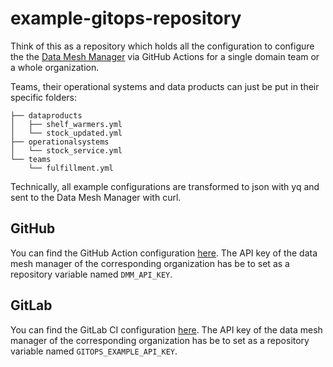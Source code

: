 # example-gitops-repository
Think of this as a repository which holds all the configuration to configure the the [Data Mesh Manager](https://www.datamesh-manager.com/) via GitHub Actions for a single domain team or a whole organization.

Teams, their operational systems and data products can just be put in their specific folders:

```
├── dataproducts
│   ├── shelf_warmers.yml
│   └── stock_updated.yml
├── operationalsystems
│   └── stock_service.yml
└── teams
    └── fulfillment.yml
```
Technically, all example configurations are transformed to json with yq and sent to the Data Mesh Manager with curl.

## GitHub
You can find the GitHub Action configuration [here](.github/workflows/push-to-dmm-action.yml).
The API key of the data mesh manager of the corresponding organization has be to set as a repository variable named `DMM_API_KEY`.

## GitLab
You can find the GitLab CI configuration [here](.gitlab-ci.yml).
The API key of the data mesh manager of the corresponding organization has be to set as a repository variable named `GITOPS_EXAMPLE_API_KEY`.
